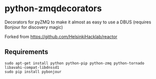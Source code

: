 python-zmqdecorators
====================

Decorators for pyZMQ to make it almost as easy to use a DBUS (requires Bonjour for discovery magic)


Forked from <https://github.com/HelsinkiHacklab/reactor>

## Requirements

    sudo apt-get install python python-pip python-zmq python-tornado libavahi-compat-libdnssd1
    sudo pip install pybonjour


